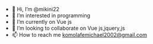 - 👋 Hi, I’m @mikini22
- 👀 I’m interested in programming
- 🌱 I’m currently on Vue js
- 💞️ I’m looking to collaborate on Vue js,jquery,js
- 📫 How to reach me komolafemichael2002@gmail.com

<!---
mikini22/mikini22 is a ✨ special ✨ repository because its `README.md` (this file) appears on your GitHub profile.
You can click the Preview link to take a look at your changes.
--->
